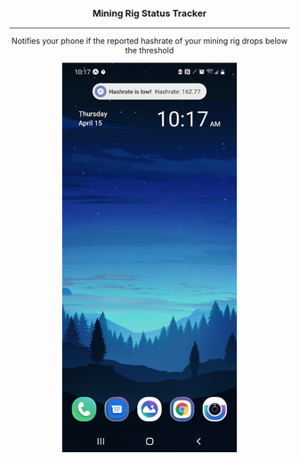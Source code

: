 <h3 align="center">Mining Rig Status Tracker</h3>

---

<p align="center"> Notifies your phone if the reported hashrate of your mining rig drops below the threshold </p>

<div align="center">
<a href="">
    <img height="700" src="client/assets/images/miningRig.jpg" />
</div>
</a>
<br /> <br />
